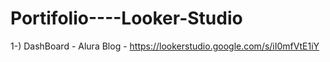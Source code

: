 # Portifolio----Looker-Studio

1-) DashBoard - Alura Blog - https://lookerstudio.google.com/s/iI0mfVtE1iY


